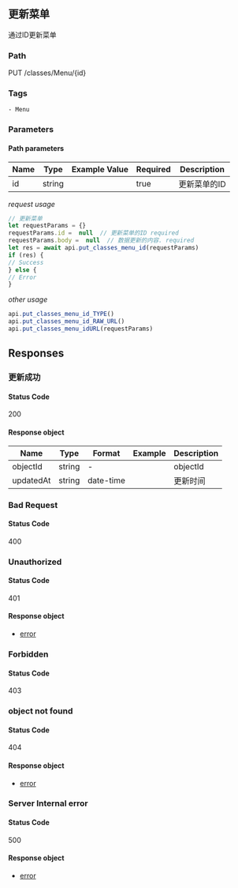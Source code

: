 ## 更新菜单

通过ID更新菜单
### Path
PUT /classes/Menu/{id}

### Tags
    - Menu
### Parameters


#### Path parameters

| Name | Type | Example Value | Required | Description |
| ---- | ---- | ------------- | -------- | ----------- |
| id | string |  |  true  | 更新菜单的ID |
*request usage*
```javascript
// 更新菜单
let requestParams = {}
requestParams.id =  null  // 更新菜单的ID required
requestParams.body =  null  // 数据更新的内容. required
let res = await api.put_classes_menu_id(requestParams)
if (res) {
// Success
} else {
// Error
}
```
*other usage*
```javascript
api.put_classes_menu_id_TYPE()
api.put_classes_menu_id_RAW_URL()
api.put_classes_menu_idURL(requestParams)
```

## Responses
### 更新成功

#### Status Code
200


#### Response object
| Name | Type | Format | Example | Description |
| ---- | ---- | ------ | ------- | ----------- |
| objectId | string |  -  |  | objectId |
| updatedAt | string |  date-time  |  | 更新时间 |

### Bad Request

#### Status Code
400



### Unauthorized

#### Status Code
401


#### Response object
* [error](../models/error.md)

### Forbidden

#### Status Code
403



### object not found

#### Status Code
404


#### Response object
* [error](../models/error.md)

### Server Internal error

#### Status Code
500


#### Response object
* [error](../models/error.md)

